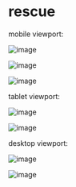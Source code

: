 # rescue
mobile viewport: 

![image](https://user-images.githubusercontent.com/86830589/157414598-9d007a8e-c97c-4d4a-9036-6943e873ba4c.png)

![image](https://user-images.githubusercontent.com/86830589/157414712-a8a4aef7-eb57-4ecc-9bac-475e80fc1956.png)

![image](https://user-images.githubusercontent.com/86830589/157414757-17cef414-ab1a-4422-85bd-de57596c5b57.png)


tablet viewport: 

![image](https://user-images.githubusercontent.com/86830589/157414906-f6e95284-1dc0-4881-88c4-b45ab07cb850.png)

![image](https://user-images.githubusercontent.com/86830589/157414946-28517878-68a3-4e3a-b72f-7e475cbf2dd5.png)

desktop viewport:

![image](https://user-images.githubusercontent.com/86830589/157415064-2cbd34f3-40c3-4a09-909d-c21e5b111af0.png)

![image](https://user-images.githubusercontent.com/86830589/157415103-01b70b4d-e780-4126-b822-965bdb5939ad.png)

